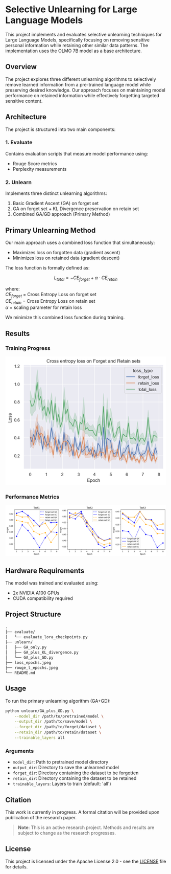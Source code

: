 # Selective Unlearning for Large Language Models

This project implements and evaluates selective unlearning techniques for Large Language Models, specifically focusing on removing sensitive personal information while retaining other similar data patterns. The implementation uses the OLMO 7B model as a base architecture.

## Overview

The project explores three different unlearning algorithms to selectively remove learned information from a pre-trained language model while preserving desired knowledge. Our approach focuses on maintaining model performance on retained information while effectively forgetting targeted sensitive content.

## Architecture

The project is structured into two main components:

### 1. Evaluate
Contains evaluation scripts that measure model performance using:
- Rouge Score metrics
- Perplexity measurements

### 2. Unlearn
Implements three distinct unlearning algorithms:
1. Basic Gradient Ascent (GA) on forget set
2. GA on forget set + KL Divergence preservation on retain set
3. Combined GA/GD approach (Primary Method)

## Primary Unlearning Method

Our main approach uses a combined loss function that simultaneously:
- Maximizes loss on forgotten data (gradient ascent)
- Minimizes loss on retained data (gradient descent)

The loss function is formally defined as:


$$L_{total} = -CE_{forget} + \alpha \cdot CE_{retain}$$

where:  
$CE_{forget}$ = Cross Entropy Loss on forget set  
$CE_{retain}$ = Cross Entropy Loss on retain set  
$\alpha$ = scaling parameter for retain loss


We minimize this combined loss function during training.

## Results

### Training Progress
![Loss over epochs](loss.png)

### Performance Metrics
![ROUGE-L Score over epochs](eval.png)

## Hardware Requirements

The model was trained and evaluated using:
- 2x NVIDIA A100 GPUs
- CUDA compatibility required

## Project Structure
```
.
├── evaluate/
│   └── evaluate_lora_checkpoints.py
├── unlearn/
│   ├── GA_only.py
│   ├── GA_plus_KL_divergence.py
│   └── GA_plus_GD.py
├── loss_epochs.jpeg
├── rouge_l_epochs.jpeg
└── README.md
```

## Usage

To run the primary unlearning algorithm (GA+GD):

```bash
python unlearn/GA_plus_GD.py \
    --model_dir /path/to/pretrained/model \
    --output_dir /path/to/save/model \
    --forget_dir /path/to/forget/dataset \
    --retain_dir /path/to/retain/dataset \
    --trainable_layers all
```

### Arguments
- `model_dir`: Path to pretrained model directory
- `output_dir`: Directory to save the unlearned model
- `forget_dir`: Directory containing the dataset to be forgotten
- `retain_dir`: Directory containing the dataset to be retained
- `trainable_layers`: Layers to train (default: 'all')

## Citation

This work is currently in progress. A formal citation will be provided upon publication of the research paper.

> **Note**: This is an active research project. Methods and results are subject to change as the research progresses.

## License

This project is licensed under the Apache License 2.0 - see the [LICENSE](LICENSE) file for details.
